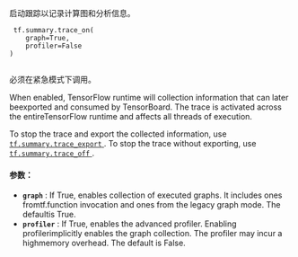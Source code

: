 启动跟踪以记录计算图和分析信息。

```
 tf.summary.trace_on(
    graph=True,
    profiler=False
)
 
```

必须在紧急模式下调用。

When enabled, TensorFlow runtime will collection information that can later beexported and consumed by TensorBoard. The trace is activated across the entireTensorFlow runtime and affects all threads of execution.

To stop the trace and export the collected information, use[ `tf.summary.trace_export` ](https://tensorflow.google.cn/api_docs/python/tf/summary/trace_export). To stop the trace without exporting, use[ `tf.summary.trace_off` ](https://tensorflow.google.cn/api_docs/python/tf/summary/trace_off).

#### 参数：
- **`graph`** : If True, enables collection of executed graphs. It includes ones fromtf.function invocation and ones from the legacy graph mode. The defaultis True.
- **`profiler`** : If True, enables the advanced profiler. Enabling profilerimplicitly enables the graph collection. The profiler may incur a highmemory overhead. The default is False.

